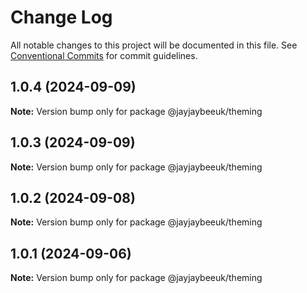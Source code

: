 # Change Log

All notable changes to this project will be documented in this file.
See [Conventional Commits](https://conventionalcommits.org) for commit guidelines.

## 1.0.4 (2024-09-09)

**Note:** Version bump only for package @jayjaybeeuk/theming

## 1.0.3 (2024-09-09)

**Note:** Version bump only for package @jayjaybeeuk/theming

## 1.0.2 (2024-09-08)

**Note:** Version bump only for package @jayjaybeeuk/theming

## 1.0.1 (2024-09-06)

**Note:** Version bump only for package @jayjaybeeuk/theming
